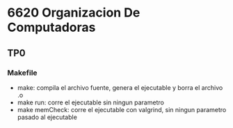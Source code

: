 # 6620 Organizacion De Computadoras

## TP0

### Makefile
* make: compila el archivo fuente, genera el ejecutable y borra el archivo .o
* make run: corre el ejecutable sin ningun parametro
* make memCheck: corre el ejecutable con valgrind, sin ningun parametro pasado al ejecutable
